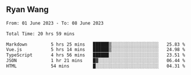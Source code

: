 ## Ryan Wang

<!--START_SECTION:waka-->

```txt
From: 01 June 2023 - To: 08 June 2023

Total Time: 20 hrs 59 mins

Markdown         5 hrs 25 mins   ██████▒░░░░░░░░░░░░░░░░░░   25.83 %
Vue.js           5 hrs 14 mins   ██████▒░░░░░░░░░░░░░░░░░░   24.98 %
TypeScript       4 hrs 56 mins   ██████░░░░░░░░░░░░░░░░░░░   23.51 %
JSON             1 hr 21 mins    █▓░░░░░░░░░░░░░░░░░░░░░░░   06.44 %
HTML             54 mins         █░░░░░░░░░░░░░░░░░░░░░░░░   04.31 %
```

<!--END_SECTION:waka-->
